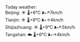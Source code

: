 Today weather:  
Beijing: ☀️   🌡️+6°C 🌬️↗7km/h  
Tianjin: ☀️   🌡️+8°C 🌬️→4km/h  
Shijiazhuang: ☀️   🌡️+9°C 🌬️↖5km/h  
Tangshan: ☁️   🌡️+6°C 🌬️→4km/h  
